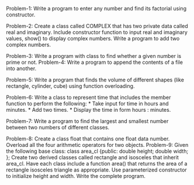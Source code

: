 Problem-1: Write a program to enter any number and find its factorial using constructor.

Problem-2: Create a class called COMPLEX that has two private data called real and imaginary. Include constructor function to input real and imaginary values, show() to display complex numbers. Write a program to add two complex numbers.

Problem-3: Write a program with class to find whether a given number is prime or not.
Problem-4: Write a program to append the contents of a file into another.

Problem-5: Write a program that finds the volume of different shapes (like rectangle, cylinder, cube) using function overloading.

Problem-6: Write a class to represent time that includes the member function to perform the following: * Take input for time in hours and minutes. * Add two times. * Display the time in form hours : minutes.

Problem-7: Write a program to find the largest and smallest number between two numbers of different classes.

Problem-8: Create a class float that contains one float data number. Overload all the four arithmetic operators for two objects.
Problem-9: Given the following base class: 
     class area_cl
     {public:
          double height;
          double width;
     };
Create two derived classes called rectangle and isosceles that inherit area_cl. Have each class include a function area() that returns the area of a rectangle isosceles triangle as appropriate. Use parameterized constructor to initialize height and width. Write the complete program.
